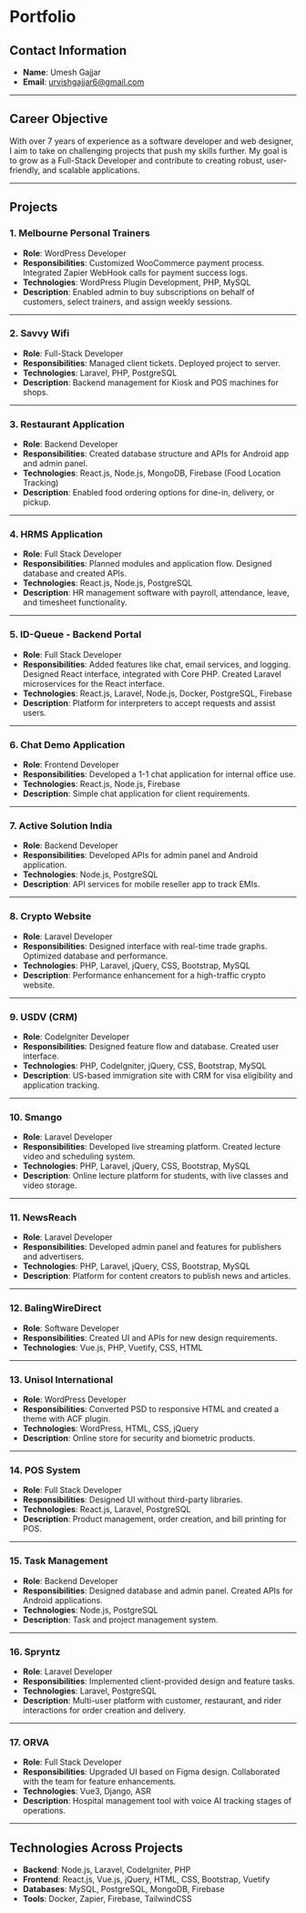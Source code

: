# Portfolio

## Contact Information

- **Name**: Umesh Gajjar  
- **Email**: urvishgajjar6@gmail.com  

---

## Career Objective

With over 7 years of experience as a software developer and web designer, I aim to take on challenging projects that push my skills further. My goal is to grow as a Full-Stack Developer and contribute to creating robust, user-friendly, and scalable applications.  

---

## Projects

### 1. Melbourne Personal Trainers  
- **Role**: WordPress Developer  
- **Responsibilities**: Customized WooCommerce payment process. Integrated Zapier WebHook calls for payment success logs.  
- **Technologies**: WordPress Plugin Development, PHP, MySQL  
- **Description**: Enabled admin to buy subscriptions on behalf of customers, select trainers, and assign weekly sessions.  

---

### 2. Savvy Wifi  
- **Role**: Full-Stack Developer  
- **Responsibilities**: Managed client tickets. Deployed project to server.  
- **Technologies**: Laravel, PHP, PostgreSQL  
- **Description**: Backend management for Kiosk and POS machines for shops.  

---

### 3. Restaurant Application  
- **Role**: Backend Developer  
- **Responsibilities**: Created database structure and APIs for Android app and admin panel.  
- **Technologies**: React.js, Node.js, MongoDB, Firebase (Food Location Tracking)  
- **Description**: Enabled food ordering options for dine-in, delivery, or pickup.  

---

### 4. HRMS Application  
- **Role**: Full Stack Developer  
- **Responsibilities**: Planned modules and application flow. Designed database and created APIs.  
- **Technologies**: React.js, Node.js, PostgreSQL  
- **Description**: HR management software with payroll, attendance, leave, and timesheet functionality.  

---

### 5. ID-Queue - Backend Portal  
- **Role**: Full Stack Developer  
- **Responsibilities**: Added features like chat, email services, and logging. Designed React interface, integrated with Core PHP. Created Laravel microservices for the React interface.  
- **Technologies**: React.js, Laravel, Node.js, Docker, PostgreSQL, Firebase  
- **Description**: Platform for interpreters to accept requests and assist users.  

---

### 6. Chat Demo Application  
- **Role**: Frontend Developer  
- **Responsibilities**: Developed a 1-1 chat application for internal office use.  
- **Technologies**: React.js, Node.js, Firebase  
- **Description**: Simple chat application for client requirements.  

---

### 7. Active Solution India  
- **Role**: Backend Developer  
- **Responsibilities**: Developed APIs for admin panel and Android application.  
- **Technologies**: Node.js, PostgreSQL  
- **Description**: API services for mobile reseller app to track EMIs.  

---

### 8. Crypto Website  
- **Role**: Laravel Developer  
- **Responsibilities**: Designed interface with real-time trade graphs. Optimized database and performance.  
- **Technologies**: PHP, Laravel, jQuery, CSS, Bootstrap, MySQL  
- **Description**: Performance enhancement for a high-traffic crypto website.  

---

### 9. USDV (CRM)  
- **Role**: CodeIgniter Developer  
- **Responsibilities**: Designed feature flow and database. Created user interface.  
- **Technologies**: PHP, CodeIgniter, jQuery, CSS, Bootstrap, MySQL  
- **Description**: US-based immigration site with CRM for visa eligibility and application tracking.  

---

### 10. Smango  
- **Role**: Laravel Developer  
- **Responsibilities**: Developed live streaming platform. Created lecture video and scheduling system.  
- **Technologies**: PHP, Laravel, jQuery, CSS, Bootstrap, MySQL  
- **Description**: Online lecture platform for students, with live classes and video storage.  

---

### 11. NewsReach  
- **Role**: Laravel Developer  
- **Responsibilities**: Developed admin panel and features for publishers and advertisers.  
- **Technologies**: PHP, Laravel, jQuery, CSS, Bootstrap, MySQL  
- **Description**: Platform for content creators to publish news and articles.  

---

### 12. BalingWireDirect  
- **Role**: Software Developer  
- **Responsibilities**: Created UI and APIs for new design requirements.  
- **Technologies**: Vue.js, PHP, Vuetify, CSS, HTML  

---

### 13. Unisol International  
- **Role**: WordPress Developer  
- **Responsibilities**: Converted PSD to responsive HTML and created a theme with ACF plugin.  
- **Technologies**: WordPress, HTML, CSS, jQuery  
- **Description**: Online store for security and biometric products.  

---

### 14. POS System  
- **Role**: Full Stack Developer  
- **Responsibilities**: Designed UI without third-party libraries.  
- **Technologies**: React.js, Laravel, PostgreSQL  
- **Description**: Product management, order creation, and bill printing for POS.  

---

### 15. Task Management  
- **Role**: Backend Developer  
- **Responsibilities**: Designed database and admin panel. Created APIs for Android applications.  
- **Technologies**: Node.js, PostgreSQL  
- **Description**: Task and project management system.  

---

### 16. Spryntz  
- **Role**: Laravel Developer  
- **Responsibilities**: Implemented client-provided design and feature tasks.  
- **Technologies**: Laravel, PostgreSQL  
- **Description**: Multi-user platform with customer, restaurant, and rider interactions for order creation and delivery.  

---

### 17. ORVA  
- **Role**: Full Stack Developer  
- **Responsibilities**: Upgraded UI based on Figma design. Collaborated with the team for feature enhancements.  
- **Technologies**: Vue3, Django, ASR  
- **Description**: Hospital management tool with voice AI tracking stages of operations.  

---

## Technologies Across Projects  

- **Backend**: Node.js, Laravel, CodeIgniter, PHP  
- **Frontend**: React.js, Vue.js, jQuery, HTML, CSS, Bootstrap, Vuetify  
- **Databases**: MySQL, PostgreSQL, MongoDB, Firebase  
- **Tools**: Docker, Zapier, Firebase, TailwindCSS  
